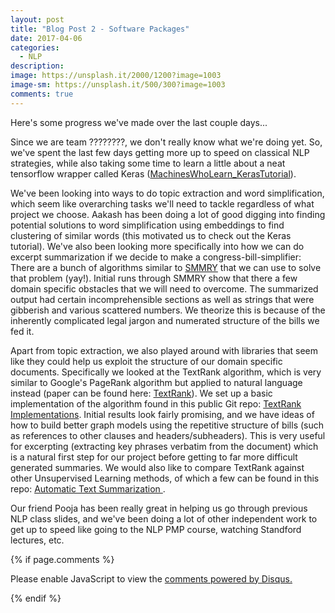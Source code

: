 ```yaml
---
layout: post
title: "Blog Post 2 - Software Packages"
date: 2017-04-06
categories:
  - NLP
description: 
image: https://unsplash.it/2000/1200?image=1003
image-sm: https://unsplash.it/500/300?image=1003
comments: true
---
```


Here's some progress we've made over the last couple days...

Since we are team ????????, we don't really know what we're doing yet. So, we've spent the last few days getting more up to speed on classical NLP strategies, while also taking some time to learn a little about a neat tensorflow wrapper called Keras (<a href="https://github.com/MachinesWhoLearn/lectures/blob/master/2016-2017.Meetings/spring/01.keras_tutorial_duplicate_questions/03.train_model.ipynb">MachinesWhoLearn_KerasTutorial</a>). 

We've been looking into ways to do topic extraction and word simplification, which seem like overarching tasks we'll need to tackle regardless of what project we choose. Aakash has been doing a lot of good digging into finding potential solutions to word simplification using embeddings to find clustering of similar words (this motivated us to check out the Keras tutorial). We've also been looking more specifically into how we can do excerpt summarization if we decide to make a congress-bill-simplifier: There are a bunch of algorithms similar to <a href="http://smmry.com/">SMMRY</a> that we can use to solve that problem (yay!). Initial runs through SMMRY show that there a few domain specific obstacles that we will need to overcome. The summarized output had certain incomprehensible sections as well as strings that were gibberish and various scattered numbers. We theorize this is because of the inherently complicated legal jargon and numerated structure of the bills we fed it. 

Apart from topic extraction, we also played around with libraries that seem like they could help us exploit the structure of our domain specific documents. Specifically we looked at the TextRank algorithm, which is very similar to Google's PageRank algorithm but applied to natural language instead (paper can be found here: <a href="https://web.eecs.umich.edu/~mihalcea/papers/mihalcea.emnlp04.pdf">TextRank</a>). We set up a basic implementation of the algorithm found in this public Git repo: <a href="https://github.com/summanlp/textrank">TextRank Implementations</a>. Initial results look fairly promising, and we have ideas of how to build better graph models using the repetitive structure of bills (such as references to other clauses and headers/subheaders). This is very useful for excerpting (extracting key phrases verbatim from the document) which is a natural first step for our project before getting to far more difficult generated summaries. We would also like to compare TextRank against other Unsupervised Learning methods, of which a few can be found in this repo: <a href="https://github.com/miso-belica/sumy"> Automatic Text Summarization </a>.

Our friend Pooja has been really great in helping us go through previous NLP class slides, and we've been doing a lot of other independent work to get up to speed like going to the NLP PMP course, watching Standford lectures, etc. 


{% if page.comments %}
<div id="disqus_thread"></div>
<script>

/**
*  RECOMMENDED CONFIGURATION VARIABLES: EDIT AND UNCOMMENT THE SECTION BELOW TO INSERT DYNAMIC VALUES FROM YOUR PLATFORM OR CMS.
*  LEARN WHY DEFINING THESE VARIABLES IS IMPORTANT: https://disqus.com/admin/universalcode/#configuration-variables*/

var PAGE_URL = "https://asethi77.github.io/musical-octo-parakeet";
var PAGE_ID = "BLOG_POST_1";

var disqus_config = function () {
this.page.url = PAGE_URL;
this.page.identifier = PAGE_IDENTIFIER;
};

(function() { // DON'T EDIT BELOW THIS LINE
var d = document, s = d.createElement('script');
s.src = 'https://https-asethi77-github-io-musical-octo-parakeet.disqus.com/embed.js';
s.setAttribute('data-timestamp', +new Date());
(d.head || d.body).appendChild(s);
})();
</script>
<noscript>Please enable JavaScript to view the <a href="https://disqus.com/?ref_noscript">comments powered by Disqus.</a></noscript>

{% endif %}
